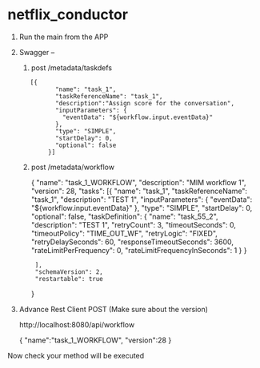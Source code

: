 # netflix_conductor

1.	Run the main from the APP
2.	Swagger – 
      1.	post /metadata/taskdefs 
           
           [{
                  "name": "task_1",
                  "taskReferenceName": "task_1",
                  "description":"Assign score for the conversation",
                  "inputParameters": {
                    "eventData": "${workflow.input.eventData}"
                  },
                  "type": "SIMPLE",
                  "startDelay": 0,
                  "optional": false
                }]

      2. post /metadata/workflow       
            
            
            {
                  "name": "task_1_WORKFLOW",
                  "description": "MIM workflow 1",
                  "version": 28,
              "tasks": 
              [{
                  "name": "task_1",
                  "taskReferenceName": "task_1",
                  "description": "TEST 1",
                  "inputParameters": {
                    "eventData": "${workflow.input.eventData}"
                  },
                  "type": "SIMPLE",
                  "startDelay": 0,
                  "optional": false,
                  "taskDefinition": {
                    "name": "task_55_2",
                    "description": "TEST 1",
                    "retryCount": 3,
                    "timeoutSeconds": 0,
                    "timeoutPolicy": "TIME_OUT_WF",
                    "retryLogic": "FIXED",
                    "retryDelaySeconds": 60,
                    "responseTimeoutSeconds": 3600,
                    "rateLimitPerFrequency": 0,
                    "rateLimitFrequencyInSeconds": 1
                  }
                }

              ],
              "schemaVersion": 2,
              "restartable": true
            }

3. Advance Rest Client
      POST (Make sure about the version)
      
      http://localhost:8080/api/workflow
      
     
     {
       "name":"task_1_WORKFLOW",
        "version":28
      }

Now check your method will be executed

